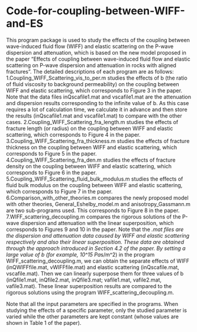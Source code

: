 # Code-for-coupling-between-WIFF-and-ES
This program package is used to study the effects of the coupling between wave-induced fluid flow (WIFF) and elastic scattering on the P-wave dispersion and attenuation, which is based on the new model proposed in the paper “Effects of coupling between wave-induced fluid flow and elastic scattering on P-wave dispersion and attenuation in rocks with aligned fractures”. The detailed descriptions of each program are as follows:
1.Coupling_WIFF_Scattering_vis_to_per.m studies the effects of b (the ratio of fluid viscosity to background permeability) on the coupling between WIFF and elastic scattering, which corresponds to Figure 3 in the paper. Note that the data files inQscafile1.mat and vscafile1.mat are the attenuation and dispersion results corresponding to the infinite value of b. As this case requires a lot of calculation time, we calculate it in advance and then store the results (inQscafile1.mat and vscafile1.mat) to compare with the other cases. 
2.Coupling_WIFF_Scattering_fra_length.m studies the effects of fracture length (or radius) on the coupling between WIFF and elastic scattering, which corresponds to Figure 4 in the paper. 
3.Coupling_WIFF_Scattering_fra_thickness.m studies the effects of fracture thickness on the coupling between WIFF and elastic scattering, which corresponds to Figure 5 in the paper. 
4.Coupling_WIFF_Scattering_fra_den.m studies the effects of fracture density on the coupling between WIFF and elastic scattering, which corresponds to Figure 6 in the paper.
5.Coupling_WIFF_Scattering_fluid_bulk_modulus.m studies the effects of fluid bulk modulus on the coupling between WIFF and elastic scattering, which corresponds to Figure 7 in the paper. 
6.Comparison_with_other_theories.m compares the newly proposed model with other theories, General_Eshelby_model.m and anisotropy_Gassmann.m are two sub-programs used. This corresponds to Figure 8 in the paper. 
7.WIFF_scattering_decoupling.m compares the rigorous solutions of the P-wave dispersion and attenuation with the linear superposition, which corresponds to Figures 9 and 10 in the paper. Note that the *.mat files are the dispersion and attenuation data caused by WIFF and elastic scattering respectively and also their linear superposition. These data are obtained through the approach introduced in Section 4.2 of the paper. By setting a large value of b (for example, 10^15 Pa*s/m^2) in the program WIFF_scattering_decoupling.m, we can obtain the separate effects of WIFF (inQWIFFfile.mat, vWIFFfile.mat) and elastic scattering (inQscafile.mat, vscafile.mat). Then we can linearly superpose them for three values of b (inQfile1.mat, inQfile2.mat, inQfile3.mat; vafile1.mat, vafile2.mat, vafile3.mat). These linear superposition results are compared to the rigorous solutions using the program WIFF_scattering_decoupling.m.

Note that all the input parameters are specified in the programs. When studying the effects of a specific parameter, only the studied parameter is varied while the other parameters are kept constant (whose values are shown in Table 1 of the paper). 
